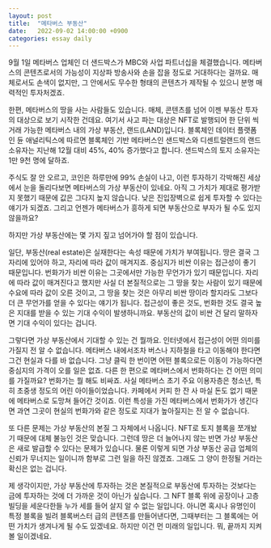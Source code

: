 ```yaml
---
layout: post
title:  "메타버스 부동산"
date:   2022-09-02 14:00:00 +0900
categories: essay daily
---
```


9월 1일 메타버스 업체인 더 샌드박스가 MBC와 사업 파트너십을 체결했습니다. 메타버스의 콘텐츠로서의 가능성이 지상파 방송사와 손을 잡을 정도로 거대하다는 걸까요. 매체로서도 손색이 없지만, 그 안에서도 무수한 형태의 콘텐츠가 제작될 수 있으니 분명 매력적인 투자처겠죠.

한편, 메타버스의 땅을 사는 사람들도 있습니다. 매체, 콘텐츠를 넘어 이젠 부동산 투자의 대상으로 보기 시작한 건데요. 여기서 사고 파는 대상은 NFT로 발행되어 한 단위 씩 거래 가능한 메타버스 내의 가상 부동산, 랜드(LAND)입니다. 블록체인 데이터 플랫폼인 듄 애널리틱스에 따르면 블록체인 기반 메타버스인 샌드박스와 디센트럴랜드의 랜드 소유자는 지난해 12월 대비 45%, 40% 증가했다고 합니다. 샌드박스의 토지 소유자는 1만 9천 명에 달하죠.

주식도 잘 안 오르고, 코인은 하루만에 99% 손실이 나고, 이런 투자하기 각박해진 세상에서 눈을 돌리다보면 메타버스의 가상 부동산이 있네요. 아직 그 가치가 제대로 평가받지 못했기 때문에 값은 그다지 높지 않습니다. 낮은 진입장벽으로 쉽게 투자할 수 있다는 얘기가 되겠죠. 그리고 언젠가 메타버스가 흥하게 되면 부동산으로 부자가 될 수도 있지 않을까요?

하지만 가상 부동산에는 몇 가지 짚고 넘어가야 할 점이 있습니다.

일단, 부동산(real estate)은 실재한다는 속성 때문에 가치가 부여됩니다. 땅은 결국 그 자리에 있어야 하고, 자리에 따라 값이 매겨지죠. 중심지가 비싼 이유는 접근성이 좋기 때문입니다. 번화가가 비싼 이유는 그곳에서만 가능한 무언가가 있기 때문입니다. 자리에 따라 값이 매겨진다고 했지만 사실 더 본질적으로는 그 땅을 찾는 사람이 있기 때문에 수요에 따라 값이 오른 것이고, 그 땅을 찾는 것은 아무리 비싼 땅이라 할지라도 그보다 더 큰 무언가를 얻을 수 있다는 얘기가 됩니다. 접근성이 좋은 것도, 번화한 것도 결국 높은 지대를 받을 수 있는 기대 수익이 발생하니까요. 부동산의 값이 비싼 건 달리 말하자면 기대 수익이 있다는 겁니다. 

그렇다면 가상 부동산에서 기대할 수 있는 건 뭘까요. 인터넷에서 접근성이 어떤 의미를 가질지 전 알 수 없습니다. 메타버스 내에서조차 버스나 지하철을 타고 이동해야 한다면 그건 현실과 다를 바 없습니다. 그냥 클릭 한 번이면 어떤 블록으로든 이동이 가능하다면 중심지의 가격이 오를 일은 없죠. 다른 한 편으로 메타버스에서 번화하다는 건 어떤 의미를 가질까요? 번화가는 뭘 해도 비싸죠. 사실 메타버스 초기 주요 이용자층은 청소년, 특히 초중생 정도의 어린 아이들이었습니다. 카페에서 커피 한 잔 사 마실 돈도 없기 때문에 메타버스로 도망쳐 들어간 것이죠. 이런 특성을 가진 메타버스에서 번화가가 생긴다면 과연 그곳이 현실의 번화가와 같은 정도로 지대가 높아질지는 전 알 수 없습니다.

또 다른 문제는 가상 부동산의 본질 그 자체에서 나옵니다. NFT로 토지 블록을 쪼개놨기 때문에 대체 불능인 것은 맞습니다. 그런데 땅은 더 늘어나지 않는 반면 가상 부동산은 새로 발급할 수 있다는 문제가 있습니다. 물론 이렇게 되면 가상 부동산 공급 업체의 신뢰가 무너지는 일이니까 함부로 그런 일을 하진 않겠죠. 그래도 그 양이 한정될 거라는 확신은 없는 겁니다.

제 생각이지만, 가상 부동산에 투자하는 것은 본질적으로 부동산에 투자하는 것보다는 금에 투자하는 것에 더 가까운 것이 아닌가 싶습니다. 그 NFT 블록 위에 공장이나 고층 빌딩을 세운다한들 누가 세를 들어 살지 알 수 없는 일입니다. 아니면 혹시나 유명인이 특정 블록을 빌려 블록버스터 급의 콘텐츠를 만들어낸다면, 그때부터는 그 블록에는 어떤 가치가 생겨나게 될 수도 있겠네요. 하지만 이건 먼 미래의 일입니다. 뭐, 끝까지 지켜볼 일이겠네요.